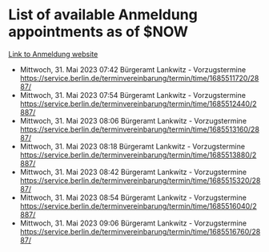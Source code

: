# List of available Anmeldung appointments as of $NOW
[Link to Anmeldung website](https://service.berlin.de/terminvereinbarung/termin/tag.php?termin=1&anliegen[]=120686&dienstleisterlist=122210,122217,327316,122219,327312,122227,327314,122231,327346,122243,327348,122254,122252,329742,122260,329745,122262,329748,122271,327278,122273,327274,122277,327276,330436,122280,327294,122282,327290,122284,327292,122291,327270,122285,327266,122286,327264,122296,327268,150230,329760,122297,327286,122294,327284,122312,329763,122314,329775,122304,327330,122311,327334,122309,327332,317869,122281,327352,122279,329772,122283,122276,327324,122274,327326,122267,329766,122246,327318,122251,327320,122257,327322,122208,327298,122226,327300&herkunft=http%3A%2F%2Fservice.berlin.de%2Fdienstleistung%2F120686%2F)
- Mittwoch, 31. Mai 2023 07:42 Bürgeramt Lankwitz - Vorzugstermine https://service.berlin.de/terminvereinbarung/termin/time/1685511720/2887/
- Mittwoch, 31. Mai 2023 07:54 Bürgeramt Lankwitz - Vorzugstermine https://service.berlin.de/terminvereinbarung/termin/time/1685512440/2887/
- Mittwoch, 31. Mai 2023 08:06 Bürgeramt Lankwitz - Vorzugstermine https://service.berlin.de/terminvereinbarung/termin/time/1685513160/2887/
- Mittwoch, 31. Mai 2023 08:18 Bürgeramt Lankwitz - Vorzugstermine https://service.berlin.de/terminvereinbarung/termin/time/1685513880/2887/
- Mittwoch, 31. Mai 2023 08:42 Bürgeramt Lankwitz - Vorzugstermine https://service.berlin.de/terminvereinbarung/termin/time/1685515320/2887/
- Mittwoch, 31. Mai 2023 08:54 Bürgeramt Lankwitz - Vorzugstermine https://service.berlin.de/terminvereinbarung/termin/time/1685516040/2887/
- Mittwoch, 31. Mai 2023 09:06 Bürgeramt Lankwitz - Vorzugstermine https://service.berlin.de/terminvereinbarung/termin/time/1685516760/2887/
